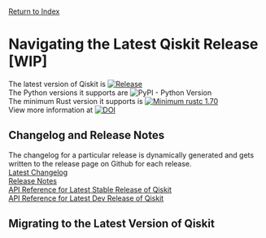 \
[Return to Index](index.md)
# Navigating the Latest Qiskit Release [WIP]
The latest version of Qiskit is [![Release](https://img.shields.io/github/release/Qiskit/qiskit.svg)](https://github.com/Qiskit/qiskit/releases) \
The Python versions it supports are ![PyPI - Python Version](https://img.shields.io/pypi/pyversions/qiskit)\
The minimum Rust version it supports is [![Minimum rustc 1.70](https://img.shields.io/badge/rustc-1.70+-blue.svg)](https://rust-lang.github.io/rfcs/2495-min-rust-version.html)\
View more information at [![DOI](https://zenodo.org/badge/DOI/10.5281/zenodo.2583252.svg)](https://doi.org/10.5281/zenodo.2583252)

## Changelog and Release Notes
The changelog for a particular release is dynamically generated and gets written to the release page on Github for each release.\
[Latest Changelog](https://github.com/Qiskit/qiskit/releases/latest)\
[Release Notes](https://docs.quantum.ibm.com/api/qiskit/release-notes)\
[API Reference for Latest Stable Release of Qiskit](https://docs.quantum.ibm.com/api/qiskit)\
[API Reference for Latest Dev Release of Qiskit](https://docs.quantum.ibm.com/api/qiskit/dev)


## Migrating to the Latest Version of Qiskit
